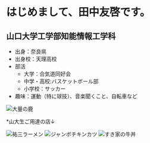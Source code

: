 # **はじめまして、田中友啓です。**
## 山口大学工学部知能情報工学科

* 出身：奈良県
* 出身校：天理高校
* 部活
  * 大学：合気道同好会
  * 中学・高校:バスケットボール部
  * 小学校：サッカー
* 趣味：運動（特に球技）、音楽聞くこと、自転車など

![大量の鹿](https://blog-001.west.edge.storage-yahoo.jp/res/blog-93-df/blue_bells_garden/folder/626231/97/25939197/img_5?1405697855)




*山大生ご用達の店↓

![祐三ラーメン](https://ximg.retty.me/crop/s600x600/-/retty/img_repo/l/01/19816092.jpg)
![ジャンボチキンカツ](https://tblg.k-img.com/restaurant/images/Rvw/61003/640x640_rect_61003451.jpg)
![すき家の牛丼](http://i.gzn.jp/img/2009/08/12/gyudon_king_review/P1170286.JPG)
